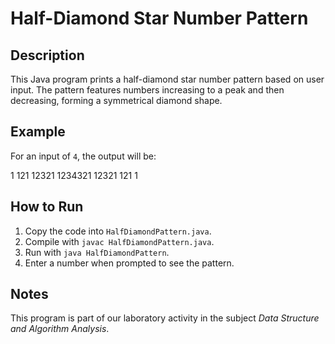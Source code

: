 # Half-Diamond Star Number Pattern

## Description

This Java program prints a half-diamond star number pattern based on user input. The pattern features numbers increasing to a peak and then decreasing, forming a symmetrical diamond shape.

## Example

For an input of `4`, the output will be:

1
121
12321
1234321
12321
121
1


## How to Run

1. Copy the code into `HalfDiamondPattern.java`.
2. Compile with `javac HalfDiamondPattern.java`.
3. Run with `java HalfDiamondPattern`.
4. Enter a number when prompted to see the pattern.

## Notes

This program is part of our laboratory activity in the subject *Data Structure and Algorithm Analysis*.
